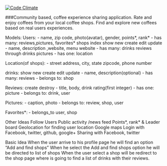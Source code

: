[![Code Climate](https://codeclimate.com/github/KatherineMuedas/moar-coffee/badges/gpa.svg)](https://codeclimate.com/github/KatherineMuedas/moar-coffee)




###Community based, coffee experience sharing application. Rate and enjoy coffees from your local coffee shops. Find and explore new coffees based on real users experiences. 

Models:
  Users:
    - name, zip code, photo(avatar), gender, points*, rank*
    - has many: reviews,pictures, favorites* 
  shops index show new create edit update 
    - name, description ,website, menu website
    - has many: drinks reviews through drinks pictures
    - has one: location 

  Location(of shops):
    - street address, city, state zipcode, phone number 

  drinks: show new create edit update
    - name, description(optional)
    - has many: reviews
    - belongs to: shop

  Reviews:  create destroy
    - title, body, drink rating(first integer)
    - has one: picture
    - belongs to: drink, user

  Pictures:
    - caption, photo
    - belongs to: review, shop, user

  Favorites*:
    - belongs_to user, shop

Other Ideas
  Follow Users
  Public activity /news feed
  Points*, rank* & Leader board
  Geolocation for finding user location
  Google maps
  Login with Facebook, twitter, github, google+
  Sharing with Facebook, twitter 


Basic Idea
  When the user arrive to his profile page he will find an option “Add and find  shops”
  When he select the Add and find shops option he will be directed to list of shops
  When the user select a shop will be redirect to the shop page where is going to find a  list of drinks with their reviews. 

 

